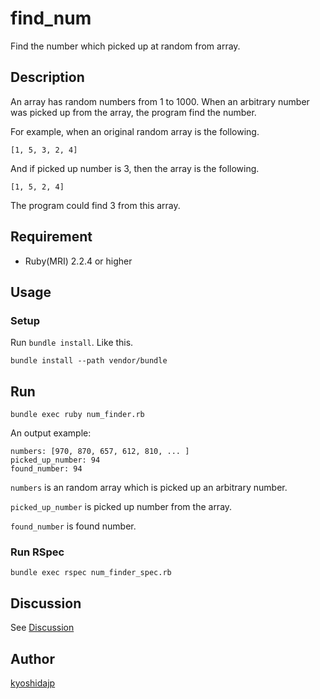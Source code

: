 # find_num

Find the number which picked up at random from array.

## Description

An array has random numbers from 1 to 1000. When an arbitrary number was picked up from the array, the program find the number.
 
For example, when an original random array is the following.

```
[1, 5, 3, 2, 4]
```

And if picked up number is 3, then the array is the following.

```
[1, 5, 2, 4]
```

The program could find 3 from this array.

## Requirement

- Ruby(MRI) 2.2.4 or higher

## Usage

### Setup

Run `bundle install`. Like this.

```
bundle install --path vendor/bundle
```

## Run

```
bundle exec ruby num_finder.rb
```

An output example:

```
numbers: [970, 870, 657, 612, 810, ... ]
picked_up_number: 94
found_number: 94
```

`numbers` is an random array which is picked up an arbitrary number.
  
`picked_up_number` is picked up number from the array.

`found_number` is found number.

### Run RSpec

```
bundle exec rspec num_finder_spec.rb
```

## Discussion

See [Discussion](https://github.com/kyoshidajp/find_num/wiki/Discussion)

## Author

[kyoshidajp](https://github.com/kyoshidajp)